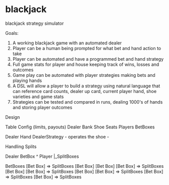 # blackjack
blackjack strategy simulator

Goals:

1. A working blackjack game with an automated dealer
2. Player can be a human being prompted for what bet and hand action to take
3. Player can be automated and have a programmed bet and hand strategy
4. Full game stats for player and house keeping track of wins, losses and outcomes
5. Game play can be automated with player strategies making bets and playing hands
6. A DSL will allow a player to build a strategy using natural language that can
   reference card counts, dealer up card, current player hand, shoe varieties and game stats
7. Strategies can be tested and compared in runs, dealing 1000's of hands and storing player outcomes



Design

  Table
    Config (limits, payouts)
    Dealer 
    Bank
    Shoe
    Seats
    Players
    BetBoxes


  Dealer
    Hand
    DealerStrategy
      - operates the shoe
      - 


Handling Splits


Dealer
BetBox
 ^ Player
 |_SplitBoxes
 
BetBoxes
  [Bet Box] => SplitBoxes
                 [Bet Box]
                 [Bet Box]
  [Bet Box] => SplitBoxes
                 [Bet Box]
  [Bet Box] => SplitBoxes
                 [Bet Box]
  [Bet Box] => SplitBoxes
  [Bet Box] => SplitBoxes
  [Bet Box] => SplitBoxes

